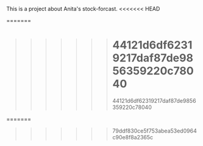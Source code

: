 This is a project about Anita's stock-forcast.
<<<<<<< HEAD

=======
>>>>>>> 44121d6df62319217daf87de9856359220c78040
>>>>>>> =======
>>>>>>> 44121d6df62319217daf87de9856359220c78040
>>>>>>
>>>>>>> 
=======
>>>>>>> 79ddf830ce5f753abea53ed0964c90e8f8a2365c
